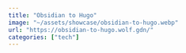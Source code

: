 ```yaml
---
title: "Obsidian to Hugo"
image: "~/assets/showcase/obsidian-to-hugo.webp"
url: "https://obsidian-to-hugo.wolf.gdn/"
categories: ["tech"]
---
```

